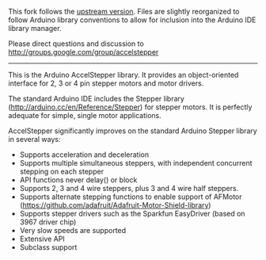 This fork follows the [upstream version](http://www.airspayce.com/mikem/arduino/AccelStepper/). Files are slightly reorganized to follow Arduino library conventions to allow for inclusion into the Arduino IDE library manager.

Please direct questions and discussion to http://groups.google.com/group/accelstepper

---

This is the Arduino AccelStepper library. It provides an object-oriented interface for 2, 3 or 4 pin stepper motors and motor drivers.

The standard Arduino IDE includes the Stepper library (http://arduino.cc/en/Reference/Stepper) for stepper motors. It is perfectly adequate for simple, single motor applications.

AccelStepper significantly improves on the standard Arduino Stepper library in several ways:

  - Supports acceleration and deceleration
  - Supports multiple simultaneous steppers, with independent concurrent stepping on each stepper
  - API functions never delay() or block
  - Supports 2, 3 and 4 wire steppers, plus 3 and 4 wire half steppers.
  - Supports alternate stepping functions to enable support of AFMotor (https://github.com/adafruit/Adafruit-Motor-Shield-library)
  - Supports stepper drivers such as the Sparkfun EasyDriver (based on 3967 driver chip)
  - Very slow speeds are supported
  - Extensive API
  - Subclass support

